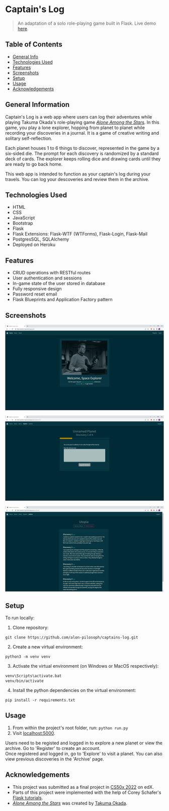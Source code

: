 # Captain's Log
> An adaptation of a solo role-playing game built in Flask.
> Live demo [here](https://captains-log-rpg.herokuapp.com/).

## Table of Contents
* [General Info](#general-information)
* [Technologies Used](#technologies-used)
* [Features](#features)
* [Screenshots](#screenshots)
* [Setup](#setup)
* [Usage](#usage)
* [Acknowledgements](#acknowledgements)


## General Information
Captain's Log is a web app where users can log their adventures while playing Takuma Okada's role-playing game [_Alone Among the Stars_](https://noroadhome.itch.io/alone-among-the-stars). In this game, you play a lone explorer, hopping from planet to planet while recording your discoveries in a journal. It is a game of creative writing and solitary self-reflection.

Each planet houses 1 to 6 things to discover, represented in the game by a six-sided die. The prompt for each discovery is randomized by a standard deck of cards. The explorer keeps rolling dice and drawing cards until they are ready to go back home.

This web app is intended to function as your captain's log during your travels. You can log your descoveries and review them in the archive.


## Technologies Used
- HTML
- CSS
- JavaScript
- Bootstrap
- Flask
- Flask Extensions: Flask-WTF (WTForms), Flask-Login, Flask-Mail
- PostgresSQL, SQLAlchemy
- Deployed on Heroku


## Features
- CRUD operations with RESTful routes
- User authentication and sessions
- In-game state of the user stored in database
- Fully responsive design
- Password reset email
- Flask Blueprints and Application Factory pattern


## Screenshots
<p align="center">
  <img src="screenshots/captains_log_index.png" alt="Index Page"/>
</p>
<p align="center">
  <img src="screenshots/captains_log_discovery.png" alt="Discovery Page"/>
</p>
<p align="center">
  <img src="screenshots/captains_log_planet.png" alt="Archived Planet Page"/>
</p>


## Setup
To run locally:
1. Clone repository:
```
git clone https://github.com/alon-pilosoph/captains-log.git
```
2. Create a new virtual environment:
```
python3 -m venv venv
```
3. Activate the virtual environment (on Windows or MacOS respectively):
```
venv\Scripts\activate.bat
venv/bin/activate
```
4. Install the python dependencies on the virtual environment:
```
pip install -r requirements.txt
```


## Usage
1. From within the project's root folder, run: ```python run.py```
3. Visit [localhost:5000](http://localhost:5000/).

Users need to be registed and logged in to explore a new planet or view the archive. Go to 'Register' to create an account.\
Once registered and logged in, go to 'Explore' to visit a planet. You can also view previous discoveries in the 'Archive' page.


## Acknowledgements
- This project was submitted as a final project in [CS50x 2022](https://cs50.harvard.edu/x/2022/) on edX.
- Parts of this project were implemented with the help of Corey Schafer's [Flask tutorials](https://www.youtube.com/playlist?list=PL-osiE80TeTs4UjLw5MM6OjgkjFeUxCYH).
- [_Alone Among the Stars_](https://noroadhome.itch.io/alone-among-the-stars) was created by [Takuma Okada](https://noroadhome.itch.io/).
